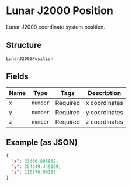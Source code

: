 
# Lunar J2000 Position

Lunar J2000 coordinate system position.

## Structure

`LunarJ2000Position`

## Fields

| Name | Type | Tags | Description |
|  --- | --- | --- | --- |
| `x` | `number` | Required | x coordinates |
| `y` | `number` | Required | y coordinates |
| `z` | `number` | Required | z coordinates |

## Example (as JSON)

```json
{
  "x": 33466.895832,
  "y": 354549.449169,
  "z": 116876.96183
}
```

